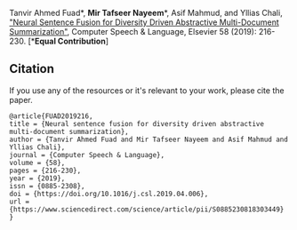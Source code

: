 Tanvir Ahmed Fuad*, **Mir Tafseer Nayeem***, Asif Mahmud, and Yllias Chali, ["Neural Sentence Fusion for Diversity Driven Abstractive Multi-Document Summarization"](https://www.sciencedirect.com/science/article/pii/S0885230818303449), Computer Speech & Language, Elsevier 58 (2019): 216-230. [***Equal Contribution**]

## Citation

If you use any of the resources or it's relevant to your work, please cite the paper. 

```
@article{FUAD2019216,
title = {Neural sentence fusion for diversity driven abstractive multi-document summarization},
author = {Tanvir Ahmed Fuad and Mir Tafseer Nayeem and Asif Mahmud and Yllias Chali},
journal = {Computer Speech & Language},
volume = {58},
pages = {216-230},
year = {2019},
issn = {0885-2308},
doi = {https://doi.org/10.1016/j.csl.2019.04.006},
url = {https://www.sciencedirect.com/science/article/pii/S0885230818303449}
}
```
